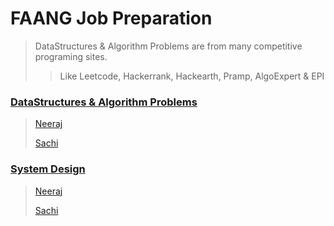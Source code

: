# FAANG Job Preparation
> DataStructures & Algorithm Problems are from many competitive programing sites.
>> Like Leetcode, Hackerrank, Hackearth, Pramp, AlgoExpert & EPI 

### [DataStructures & Algorithm Problems](https://github.com/neerazz/FAANG/tree/master/Algorithms)
   > [Neeraj](https://github.com/neerazz/FAANG/tree/master/Algorithms/Neeraj)
   >
   > [Sachi](https://github.com/neerazz/FAANG/tree/master/Algorithms/sachi)

### [System Design](https://github.com/neerazz/faang-system-design#tips-for-system-design)
> [Neeraj](https://github.com/neerazz/faang-system-design/tree/master/Neeraj)
>
> [Sachi](https://github.com/neerazz/faang-system-design/tree/master/Sachi)

